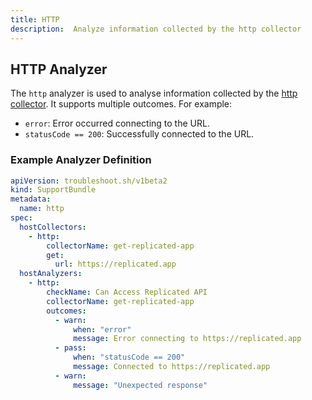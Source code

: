 ```yaml
---
title: HTTP
description:  Analyze information collected by the http collector
---
```


## HTTP Analyzer

The `http` analyzer is used to analyse information collected by the [http collector](/collect/http). It supports multiple outcomes. For example:

- `error`: Error occurred connecting to the URL.
- `statusCode == 200`: Successfully connected to the URL.

### Example Analyzer Definition

```yaml
apiVersion: troubleshoot.sh/v1beta2
kind: SupportBundle
metadata:
  name: http
spec:
  hostCollectors:
    - http:
        collectorName: get-replicated-app
        get:
          url: https://replicated.app
  hostAnalyzers:
    - http:
        checkName: Can Access Replicated API
        collectorName: get-replicated-app
        outcomes:
          - warn:
              when: "error"
              message: Error connecting to https://replicated.app
          - pass:
              when: "statusCode == 200"
              message: Connected to https://replicated.app
          - warn:
              message: "Unexpected response"
```
